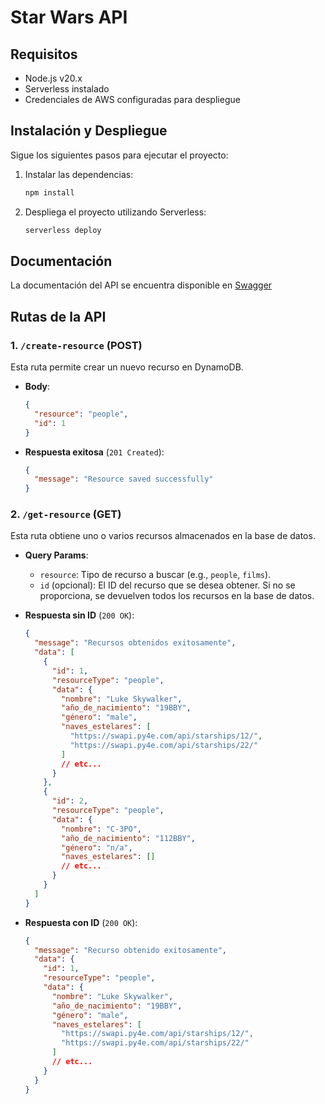 # Star Wars API

## Requisitos

- Node.js v20.x
- Serverless instalado
- Credenciales de AWS configuradas para despliegue

## Instalación y Despliegue

Sigue los siguientes pasos para ejecutar el proyecto:

1. Instalar las dependencias:

   ```bash
   npm install
   ```

2. Despliega el proyecto utilizando Serverless:
   ```bash
   serverless deploy
   ```

## Documentación

La documentación del API se encuentra disponible en [Swagger](https://petstore.swagger.io/?url=https://menumarino.github.io/StarWarsAPI/openapi.yml#/default/createResource)

## Rutas de la API

### 1. `/create-resource` (POST)

Esta ruta permite crear un nuevo recurso en DynamoDB.

- **Body**:

  ```json
  {
    "resource": "people",
    "id": 1
  }
  ```

- **Respuesta exitosa** (`201 Created`):
  ```json
  {
    "message": "Resource saved successfully"
  }
  ```

### 2. `/get-resource` (GET)

Esta ruta obtiene uno o varios recursos almacenados en la base de datos.

- **Query Params**:

  - `resource`: Tipo de recurso a buscar (e.g., `people`, `films`).
  - `id` (opcional): El ID del recurso que se desea obtener. Si no se proporciona, se devuelven todos los recursos en la base de datos.

- **Respuesta sin ID** (`200 OK`):

  ```json
  {
    "message": "Recursos obtenidos exitosamente",
    "data": [
      {
        "id": 1,
        "resourceType": "people",
        "data": {
          "nombre": "Luke Skywalker",
          "año_de_nacimiento": "19BBY",
          "género": "male",
          "naves_estelares": [
            "https://swapi.py4e.com/api/starships/12/",
            "https://swapi.py4e.com/api/starships/22/"
          ]
          // etc...
        }
      },
      {
        "id": 2,
        "resourceType": "people",
        "data": {
          "nombre": "C-3PO",
          "año_de_nacimiento": "112BBY",
          "género": "n/a",
          "naves_estelares": []
          // etc...
        }
      }
    ]
  }
  ```

- **Respuesta con ID** (`200 OK`):
  ```json
  {
    "message": "Recurso obtenido exitosamente",
    "data": {
      "id": 1,
      "resourceType": "people",
      "data": {
        "nombre": "Luke Skywalker",
        "año_de_nacimiento": "19BBY",
        "género": "male",
        "naves_estelares": [
          "https://swapi.py4e.com/api/starships/12/",
          "https://swapi.py4e.com/api/starships/22/"
        ]
        // etc...
      }
    }
  }
  ```
